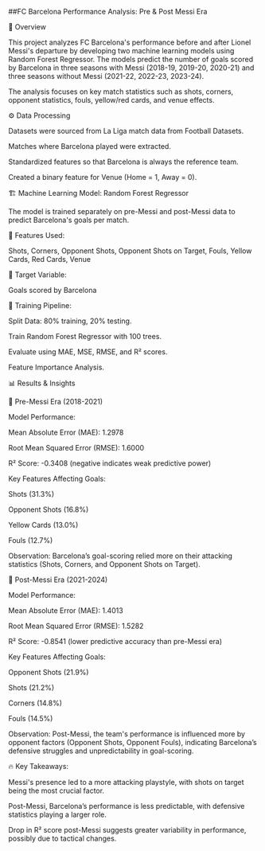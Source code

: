 
##FC Barcelona Performance Analysis: Pre & Post Messi Era

📌 Overview

This project analyzes FC Barcelona's performance before and after Lionel Messi's departure by developing two machine learning models using Random Forest Regressor. The models predict the number of goals scored by Barcelona in three seasons with Messi (2018-19, 2019-20, 2020-21) and three seasons without Messi (2021-22, 2022-23, 2023-24).

The analysis focuses on key match statistics such as shots, corners, opponent statistics, fouls, yellow/red cards, and venue effects.

⚙️ Data Processing

Datasets were sourced from La Liga match data from Football Datasets.

Matches where Barcelona played were extracted.

Standardized features so that Barcelona is always the reference team.

Created a binary feature for Venue (Home = 1, Away = 0).

🏗️ Machine Learning Model: Random Forest Regressor

The model is trained separately on pre-Messi and post-Messi data to predict Barcelona's goals per match.

🔹 Features Used:

Shots, Corners, Opponent Shots, Opponent Shots on Target, Fouls, Yellow Cards, Red Cards, Venue

🔹 Target Variable:

Goals scored by Barcelona

🔹 Training Pipeline:

Split Data: 80% training, 20% testing.

Train Random Forest Regressor with 100 trees.

Evaluate using MAE, MSE, RMSE, and R² scores.

Feature Importance Analysis.

📊 Results & Insights

🔹 Pre-Messi Era (2018-2021)

Model Performance:

Mean Absolute Error (MAE): 1.2978

Root Mean Squared Error (RMSE): 1.6000

R² Score: -0.3408 (negative indicates weak predictive power)

Key Features Affecting Goals:

Shots (31.3%)

Opponent Shots (16.8%)

Yellow Cards (13.0%)

Fouls (12.7%)

Observation: Barcelona’s goal-scoring relied more on their attacking statistics (Shots, Corners, and Opponent Shots on Target).

🔹 Post-Messi Era (2021-2024)

Model Performance:

Mean Absolute Error (MAE): 1.4013

Root Mean Squared Error (RMSE): 1.5282

R² Score: -0.8541 (lower predictive accuracy than pre-Messi era)

Key Features Affecting Goals:

Opponent Shots (21.9%)

Shots (21.2%)

Corners (14.8%)

Fouls (14.5%)

Observation: Post-Messi, the team's performance is influenced more by opponent factors (Opponent Shots, Opponent Fouls), indicating Barcelona’s defensive struggles and unpredictability in goal-scoring.

🔥 Key Takeaways:

Messi's presence led to a more attacking playstyle, with shots on target being the most crucial factor.

Post-Messi, Barcelona’s performance is less predictable, with defensive statistics playing a larger role.

Drop in R² score post-Messi suggests greater variability in performance, possibly due to tactical changes.
